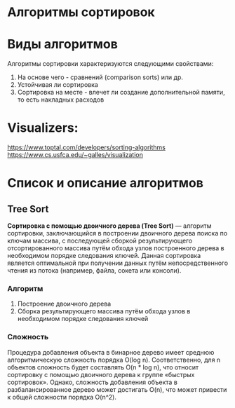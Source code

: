 # Алгоритмы сортировок

# Виды алгоритмов

Алгоритмы сортировки характеризуются следующими свойствами:

1. На основе чего - сравнений (comparison sorts) или др.
2. Устойчивая ли сортировка
3. Сортировка на месте - влечет ли создание дополнительной памяти, то есть накладных расходов

# Visualizers:

https://www.toptal.com/developers/sorting-algorithms
https://www.cs.usfca.edu/~galles/visualization

# Список и описание алгоритмов

## Tree Sort

**Сортировка с помощью двоичного дерева (Tree Sort)** — алгоритм сортировки, заключающийся в построении двоичного дерева
поиска по ключам массива, с последующей сборкой результирующего отсортированного массива путём обхода узлов построенного
дерева в необходимом порядке следования ключей. Данная сортировка является оптимальной при получении данных путём
непосредственного чтения из потока (например, файла, сокета или консоли).

### Алгоритм

1. Построение двоичного дерева
2. Сборка результирующего массива путём обхода узлов в необходимом порядке следования ключей

### Сложность

Процедура добавления объекта в бинарное дерево имеет среднюю алгоритмическую сложность порядка O(log n). Соответственно,
для n объектов сложность будет составлять O(n * log n), что относит сортировку с помощью двоичного дерева к группе
«быстрых сортировок». Однако, сложность добавления объекта в разбалансированное дерево может достигать O(n), что может
привести к общей сложности порядка O(n^2).